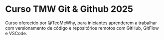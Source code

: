 # Curso TMW Git & Github 2025

Curso oferecido por @TeoMeWhy, para iniciantes aprenderem a trabalhar com versionamento de código e repositórios remotos com GitHub, GitFlow e VSCode.

